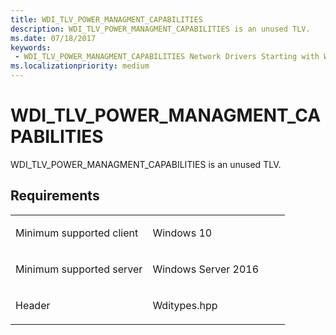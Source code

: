 ```yaml
---
title: WDI_TLV_POWER_MANAGMENT_CAPABILITIES
description: WDI_TLV_POWER_MANAGMENT_CAPABILITIES is an unused TLV.
ms.date: 07/18/2017
keywords:
 - WDI_TLV_POWER_MANAGMENT_CAPABILITIES Network Drivers Starting with Windows Vista
ms.localizationpriority: medium
---
```


# WDI\_TLV\_POWER\_MANAGMENT\_CAPABILITIES


WDI\_TLV\_POWER\_MANAGMENT\_CAPABILITIES is an unused TLV.

Requirements
------------

<table>
<colgroup>
<col width="50%" />
<col width="50%" />
</colgroup>
<tbody>
<tr class="odd">
<td><p>Minimum supported client</p></td>
<td><p>Windows 10</p></td>
</tr>
<tr class="even">
<td><p>Minimum supported server</p></td>
<td><p>Windows Server 2016</p></td>
</tr>
<tr class="odd">
<td><p>Header</p></td>
<td>Wditypes.hpp</td>
</tr>
</tbody>
</table>

 

 





